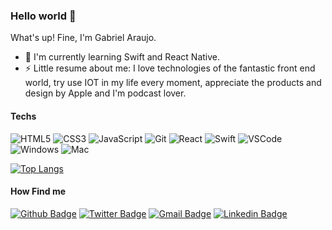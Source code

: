 ### Hello world 👋

What's up! Fine, I'm Gabriel Araujo.

- 🌱 I'm currently learning Swift and React Native.
- ⚡ Little resume about me: I love technologies of the fantastic front end world, try use IOT in my life every moment, appreciate the products and design by Apple and I'm podcast lover.

#### Techs
![HTML5](https://img.shields.io/badge/-HTML5-E34F26?style=for-the-badge&logo=html5&logoColor=white)
![CSS3](https://img.shields.io/badge/-CSS3-549FDE?style=for-the-badge&logo=css3&logoColor=white)
![JavaScript](https://img.shields.io/badge/-JavaScript-F7B93E?style=for-the-badge&logo=javascript&logoColor=fff)
![Git](https://img.shields.io/badge/-Git-F05032?style=for-the-badge&logo=git&logoColor=white)
![React](https://img.shields.io/badge/-React.js-45b8d8?style=for-the-badge&logo=react&logoColor=white)
![Swift](https://img.shields.io/badge/-Swift-f05138?style=for-the-badge&logo=swift&logoColor=white)
![VSCode](https://img.shields.io/badge/-VSCode-0085D1?style=for-the-badge&logo=visual-studio-code&logoColor=white)
![Windows](https://img.shields.io/badge/-Windows-00ADEF?style=for-the-badge&logo=windows&logoColor=white)
![Mac](https://img.shields.io/badge/-MacOSX-000000?style=for-the-badge&logo=apple&logoColor=white)

[![Top Langs](https://github-readme-stats.vercel.app/api/top-langs/?username=gabrielbradoki&layout=compact&theme=dark)](https://github.com/gabrielbradoki/github-readme-stats)


#### How Find me
[![Github Badge](https://img.shields.io/badge/-Github-000?style=for-the-badge&logo=Github&logoColor=white&link=https://github.com/gabrielbradoki)](https://github.com/gabrielbradoki)
[![Twitter Badge](https://img.shields.io/badge/-Twitter-blue?style=for-the-badge&logo=Twitter&logoColor=white&link=https://twitter.com/gabrielbradoki)](https://twitter.com/gabrielbradoki)
[![Gmail Badge](https://img.shields.io/badge/-Gmail-c14438?style=for-the-badge&logo=Gmail&logoColor=white&link=mailto:nathallyccd@gmail.com)](mailto:gabrieel.arauj@gmail.com)
[![Linkedin Badge](https://img.shields.io/badge/-LinkedIn-blue?style=for-the-badge&logo=Linkedin&logoColor=white&link=https://www.linkedin.com/in/gabriel-monteiro-12094847/)](https://www.linkedin.com/in/gabriel-monteiro-12094847/)


<!--
**gabrielbradoki** is a ✨ _special_ ✨ repository because its `README.md` (this file) appears on your GitHub profile.


-->
